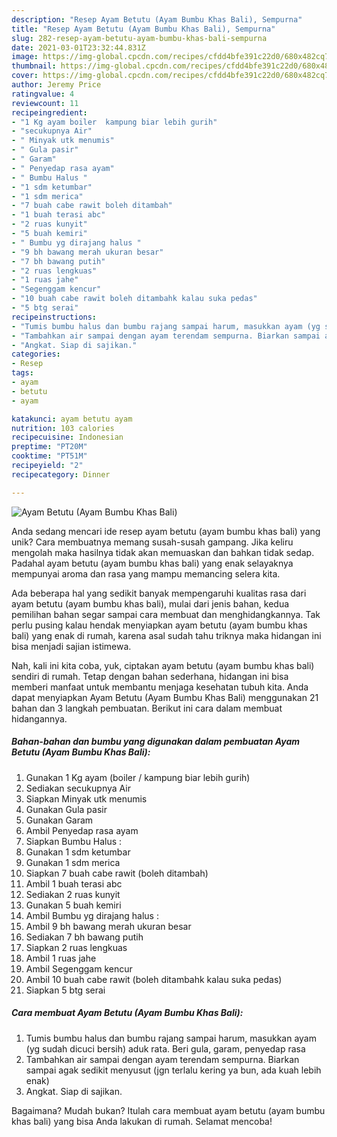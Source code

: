 ```yaml
---
description: "Resep Ayam Betutu (Ayam Bumbu Khas Bali), Sempurna"
title: "Resep Ayam Betutu (Ayam Bumbu Khas Bali), Sempurna"
slug: 282-resep-ayam-betutu-ayam-bumbu-khas-bali-sempurna
date: 2021-03-01T23:32:44.831Z
image: https://img-global.cpcdn.com/recipes/cfdd4bfe391c22d0/680x482cq70/ayam-betutu-ayam-bumbu-khas-bali-foto-resep-utama.jpg
thumbnail: https://img-global.cpcdn.com/recipes/cfdd4bfe391c22d0/680x482cq70/ayam-betutu-ayam-bumbu-khas-bali-foto-resep-utama.jpg
cover: https://img-global.cpcdn.com/recipes/cfdd4bfe391c22d0/680x482cq70/ayam-betutu-ayam-bumbu-khas-bali-foto-resep-utama.jpg
author: Jeremy Price
ratingvalue: 4
reviewcount: 11
recipeingredient:
- "1 Kg ayam boiler  kampung biar lebih gurih"
- "secukupnya Air"
- " Minyak utk menumis"
- " Gula pasir"
- " Garam"
- " Penyedap rasa ayam"
- " Bumbu Halus "
- "1 sdm ketumbar"
- "1 sdm merica"
- "7 buah cabe rawit boleh ditambah"
- "1 buah terasi abc"
- "2 ruas kunyit"
- "5 buah kemiri"
- " Bumbu yg dirajang halus "
- "9 bh bawang merah ukuran besar"
- "7 bh bawang putih"
- "2 ruas lengkuas"
- "1 ruas jahe"
- "Segenggam kencur"
- "10 buah cabe rawit boleh ditambahk kalau suka pedas"
- "5 btg serai"
recipeinstructions:
- "Tumis bumbu halus dan bumbu rajang sampai harum, masukkan ayam (yg sudah dicuci bersih) aduk rata. Beri gula, garam, penyedap rasa"
- "Tambahkan air sampai dengan ayam terendam sempurna. Biarkan sampai agak sedikit menyusut (jgn terlalu kering ya bun, ada kuah lebih enak)"
- "Angkat. Siap di sajikan."
categories:
- Resep
tags:
- ayam
- betutu
- ayam

katakunci: ayam betutu ayam 
nutrition: 103 calories
recipecuisine: Indonesian
preptime: "PT20M"
cooktime: "PT51M"
recipeyield: "2"
recipecategory: Dinner

---
```



![Ayam Betutu (Ayam Bumbu Khas Bali)](https://img-global.cpcdn.com/recipes/cfdd4bfe391c22d0/680x482cq70/ayam-betutu-ayam-bumbu-khas-bali-foto-resep-utama.jpg)

Anda sedang mencari ide resep ayam betutu (ayam bumbu khas bali) yang unik? Cara membuatnya memang susah-susah gampang. Jika keliru mengolah maka hasilnya tidak akan memuaskan dan bahkan tidak sedap. Padahal ayam betutu (ayam bumbu khas bali) yang enak selayaknya mempunyai aroma dan rasa yang mampu memancing selera kita.



Ada beberapa hal yang sedikit banyak mempengaruhi kualitas rasa dari ayam betutu (ayam bumbu khas bali), mulai dari jenis bahan, kedua pemilihan bahan segar sampai cara membuat dan menghidangkannya. Tak perlu pusing kalau hendak menyiapkan ayam betutu (ayam bumbu khas bali) yang enak di rumah, karena asal sudah tahu triknya maka hidangan ini bisa menjadi sajian istimewa.


Nah, kali ini kita coba, yuk, ciptakan ayam betutu (ayam bumbu khas bali) sendiri di rumah. Tetap dengan bahan sederhana, hidangan ini bisa memberi manfaat untuk membantu menjaga kesehatan tubuh kita. Anda dapat menyiapkan Ayam Betutu (Ayam Bumbu Khas Bali) menggunakan 21 bahan dan 3 langkah pembuatan. Berikut ini cara dalam membuat hidangannya.

<!--inarticleads1-->

##### Bahan-bahan dan bumbu yang digunakan dalam pembuatan Ayam Betutu (Ayam Bumbu Khas Bali):

1. Gunakan 1 Kg ayam (boiler / kampung biar lebih gurih)
1. Sediakan secukupnya Air
1. Siapkan  Minyak utk menumis
1. Gunakan  Gula pasir
1. Gunakan  Garam
1. Ambil  Penyedap rasa ayam
1. Siapkan  Bumbu Halus :
1. Gunakan 1 sdm ketumbar
1. Gunakan 1 sdm merica
1. Siapkan 7 buah cabe rawit (boleh ditambah)
1. Ambil 1 buah terasi abc
1. Sediakan 2 ruas kunyit
1. Gunakan 5 buah kemiri
1. Ambil  Bumbu yg dirajang halus :
1. Ambil 9 bh bawang merah ukuran besar
1. Sediakan 7 bh bawang putih
1. Siapkan 2 ruas lengkuas
1. Ambil 1 ruas jahe
1. Ambil Segenggam kencur
1. Ambil 10 buah cabe rawit (boleh ditambahk kalau suka pedas)
1. Siapkan 5 btg serai




<!--inarticleads2-->

##### Cara membuat Ayam Betutu (Ayam Bumbu Khas Bali):

1. Tumis bumbu halus dan bumbu rajang sampai harum, masukkan ayam (yg sudah dicuci bersih) aduk rata. Beri gula, garam, penyedap rasa
1. Tambahkan air sampai dengan ayam terendam sempurna. Biarkan sampai agak sedikit menyusut (jgn terlalu kering ya bun, ada kuah lebih enak)
1. Angkat. Siap di sajikan.




Bagaimana? Mudah bukan? Itulah cara membuat ayam betutu (ayam bumbu khas bali) yang bisa Anda lakukan di rumah. Selamat mencoba!
